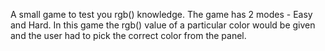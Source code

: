 A small game to test you rgb() knowledge.
The game has 2 modes - Easy and Hard.
In this game the rgb() value of a particular color would be given and the user had to pick the correct color from the panel.
